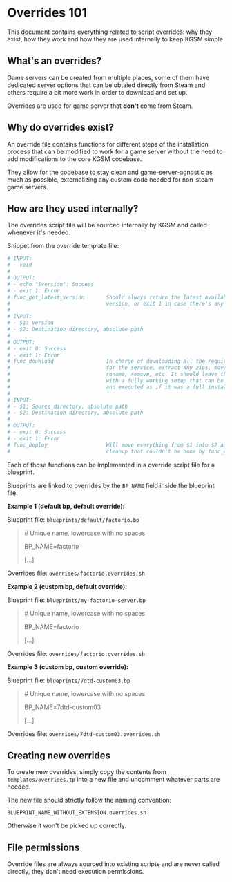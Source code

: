 # Overrides 101

This document contains everything related to script overrides: why they exist,
how they work and how they are used internally to keep KGSM simple.

## What's an overrides?

Game servers can be created from multiple places, some of them have dedicated
server options that can be obtaied directly from Steam and others require a bit
more work in order to download and set up.

Overrides are used for game server that **don't** come from Steam.

## Why do overrides exist?

An override file contains functions for different steps of the installation
process that can be modified to work for a game server without the need to add
modifications to the core KGSM codebase.

They allow for the codebase to stay clean and game-server-agnostic as much as
possible, externalizing any custom code needed for non-steam game servers.

## How are they used internally?

The overrides script file will be sourced internally by KGSM and called
whenever it's needed.

Snippet from the override template file:

```sh
# INPUT:
# - void
#
# OUTPUT:
# - echo "$version": Success
# - exit 1: Error
# func_get_latest_version       Should always return the latest available
#                               version, or exit 1 in case there's any problem.
#
# INPUT:
# - $1: Version
# - $2: Destination directory, absolute path
#
# OUTPUT:
# - exit 0: Success
# - exit 1: Error
# func_download                 In charge of downloading all the required files
#                               for the service, extract any zips, move, copy,
#                               rename, remove, etc. It should leave the $2
#                               with a fully working setup that can be called
#                               and executed as if it was a full install.
#
# INPUT:
# - $1: Source directory, absolute path
# - $2: Destination directory, absolute path
#
# OUTPUT:
# - exit 0: Success
# - exit 1: Error
# func_deploy                   Will move everything from $1 into $2 and do any
#                               cleanup that couldn't be done by func_download.
```

Each of those functions can be implemented in a override script file for a
blueprint.

Blueprints are linked to overrides by the `BP_NAME` field inside the
blueprint file.

**Example 1 (default bp, default override):**

Blueprint file: `blueprints/default/factorio.bp`

> \# Unique name, lowercase with no spaces
>
> BP_NAME=factorio
>
> [...]

Overrides file: `overrides/factorio.overrides.sh`

**Example 2 (custom bp, default override):**

Blueprint file: `blueprints/my-factorio-server.bp`

> \# Unique name, lowercase with no spaces
>
> BP_NAME=factorio
>
> [...]

Overrides file: `overrides/factorio.overrides.sh`

**Example 3 (custom bp, custom override):**

Blueprint file: `blueprints/7dtd-custom03.bp`

> \# Unique name, lowercase with no spaces
>
> BP_NAME=7dtd-custom03
>
> [...]

Overrides file: `overrides/7dtd-custom03.overrides.sh`

## Creating new overrides

To create new overrides, simply copy the contents from `templates/overrides.tp`
into a new file and uncomment whatever parts are needed.

The new file should strictly follow the naming convention:

`BLUEPRINT_NAME_WITHOUT_EXTENSION.overrides.sh`

Otherwise it won't be picked up correctly.

## File permissions

Override files are always sourced into existing scripts and are never called
directly, they don't need execution permissions.
